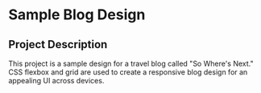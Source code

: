 # Sample Blog Design

## Project Description

This project is a sample design for a travel blog called "So Where's Next." CSS flexbox and grid are used to create a responsive blog design for an appealing UI across devices.
